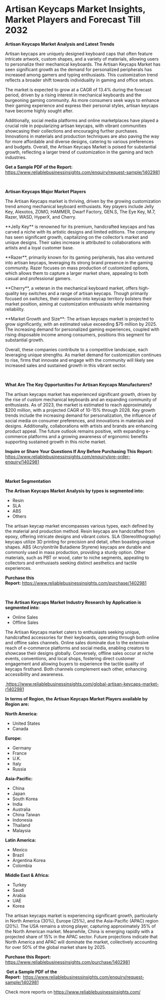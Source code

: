 <p><h1>Artisan Keycaps Market Insights, Market Players and Forecast Till 2032</h1></p><p><strong>Artisan Keycaps Market Analysis and Latest Trends</strong></p>
<p><p>Artisan keycaps are uniquely designed keyboard caps that often feature intricate artwork, custom shapes, and a variety of materials, allowing users to personalize their mechanical keyboards. The Artisan Keycaps Market has seen significant growth as the demand for personalized peripherals has increased among gamers and typing enthusiasts. This customization trend reflects a broader shift towards individuality in gaming and office setups.</p><p>The market is expected to grow at a CAGR of 13.4% during the forecast period, driven by a rising interest in mechanical keyboards and the burgeoning gaming community. As more consumers seek ways to enhance their gaming experience and express their personal styles, artisan keycaps have become highly sought after. </p><p>Additionally, social media platforms and online marketplaces have played a crucial role in popularizing artisan keycaps, with vibrant communities showcasing their collections and encouraging further purchases. Innovations in materials and production techniques are also paving the way for more affordable and diverse designs, catering to various preferences and budgets. Overall, the Artisan Keycaps Market is poised for substantial growth, reflecting a larger trend of customization in the gaming and tech industries.</p></p>
<p><strong>Get a Sample PDF of the Report:&nbsp;</strong> <a href="https://www.reliablebusinessinsights.com/enquiry/request-sample/1402981?utm_campaign=3366&utm_medium=2&utm_source=Github&utm_content=ia&utm_term=28032025&utm_id=artisan-keycaps">https://www.reliablebusinessinsights.com/enquiry/request-sample/1402981</a></p>
<p>&nbsp;</p>
<p><strong>Artisan Keycaps Major Market Players</strong></p>
<p><p>The Artisan Keycaps market is thriving, driven by the growing customization trend among mechanical keyboard enthusiasts. Key players include Jelly Key, Alexotos, ZOMO, HAMMER, Dwarf Factory, GEN.S, The Eye Key, M.7, Razer, WASD, HyperX, and Cherry.</p><p>**Jelly Key** is renowned for its premium, handcrafted keycaps and has carved a niche with its artistic designs and limited editions. The company has seen significant growth, capitalizing on the collector’s market and unique designs. Their sales increase is attributed to collaborations with artists and a loyal customer base.</p><p>**Razer**, primarily known for its gaming peripherals, has also ventured into artisan keycaps, leveraging its strong brand presence in the gaming community. Razer focuses on mass production of customized options, which allows them to capture a larger market share, appealing to both casual and professional gamers.</p><p>**Cherry**, a veteran in the mechanical keyboard market, offers high-quality key switches and a range of artisan keycaps. Though primarily focused on switches, their expansion into keycap territory bolsters their market position, aiming at customization enthusiasts while maintaining reliability.</p><p>**Market Growth and Size**: The artisan keycaps market is projected to grow significantly, with an estimated value exceeding $75 million by 2025. The increasing demand for personalized gaming experiences, coupled with rising disposable income among consumers, positions this segment for substantial growth.</p><p>Overall, these companies contribute to a competitive landscape, each leveraging unique strengths. As market demand for customization continues to rise, firms that innovate and engage with the community will likely see increased sales and sustained growth in this vibrant sector.</p></p>
<p>&nbsp;</p>
<p><strong>What Are The Key Opportunities For Artisan Keycaps Manufacturers?</strong></p>
<p><p>The artisan keycaps market has experienced significant growth, driven by the rise of custom mechanical keyboards and an expanding community of enthusiasts. As of 2023, the market is estimated to reach approximately $200 million, with a projected CAGR of 10-15% through 2028. Key growth trends include the increasing demand for personalization, the influence of social media on consumer preferences, and innovations in materials and designs. Additionally, collaborations with artists and brands are enhancing product appeal. The future outlook remains positive, with expanding e-commerce platforms and a growing awareness of ergonomic benefits supporting sustained growth in this niche market.</p></p>
<p><strong>Inquire or Share Your Questions If Any Before Purchasing This Report:</strong> <a href="https://www.reliablebusinessinsights.com/enquiry/pre-order-enquiry/1402981?utm_campaign=3366&utm_medium=2&utm_source=Github&utm_content=ia&utm_term=28032025&utm_id=artisan-keycaps">https://www.reliablebusinessinsights.com/enquiry/pre-order-enquiry/1402981</a></p>
<p>&nbsp;</p>
<p><strong>Market Segmentation</strong></p>
<p><strong>The Artisan Keycaps Market Analysis by types is segmented into:</strong></p>
<p><ul><li>Resin</li><li>SLA</li><li>ABS</li><li>Others</li></ul></p>
<p><p>The artisan keycap market encompasses various types, each defined by the material and production method. Resin keycaps are handcrafted from epoxy, offering intricate designs and vibrant colors. SLA (Stereolithography) keycaps utilize 3D printing for precision and detail, often boasting unique shapes. ABS (Acrylonitrile Butadiene Styrene) keycaps are durable and commonly used in mass production, providing a sturdy option. Other materials, such as PBT or wood, cater to niche segments, appealing to collectors and enthusiasts seeking distinct aesthetics and tactile experiences.</p></p>
<p><strong>Purchase this Report:&nbsp;</strong><a href="https://www.reliablebusinessinsights.com/purchase/1402981?utm_campaign=3366&utm_medium=2&utm_source=Github&utm_content=ia&utm_term=28032025&utm_id=artisan-keycaps">https://www.reliablebusinessinsights.com/purchase/1402981</a></p>
<p>&nbsp;</p>
<p><strong>The Artisan Keycaps Market Industry Research by Application is segmented into:</strong></p>
<p><ul><li>Online Sales</li><li>Offline Sales</li></ul></p>
<p><p>The Artisan Keycaps market caters to enthusiasts seeking unique, handcrafted accessories for their keyboards, operating through both online and offline sales channels. Online sales dominate due to the extensive reach of e-commerce platforms and social media, enabling creators to showcase their designs globally. Conversely, offline sales occur at niche events, conventions, and local shops, fostering direct customer engagement and allowing buyers to experience the tactile quality of keycaps firsthand. Both channels complement each other, enhancing accessibility and awareness.</p></p>
<p><a href="https://www.reliablebusinessinsights.com/global-artisan-keycaps-market-r1402981?utm_campaign=3366&utm_medium=2&utm_source=Github&utm_content=ia&utm_term=28032025&utm_id=artisan-keycaps">&nbsp;https://www.reliablebusinessinsights.com/global-artisan-keycaps-market-r1402981</a></p>
<p><strong>In terms of Region, the Artisan Keycaps Market Players available by Region are:</strong></p>
<p>
    <p> <strong> North America: </strong>
        <ul>
            <li>United States</li>
            <li>Canada</li>
        </ul>
        </p> 
    <p> <strong> Europe: </strong>
        <ul>
            <li>Germany</li>
            <li>France</li>
            <li>U.K.</li>
            <li>Italy</li>
            <li>Russia</li>
        </ul>
        </p> 
    <p> <strong> Asia-Pacific: </strong>
        <ul>
            <li>China</li>
            <li>Japan</li>
            <li>South Korea</li>
            <li>India</li>
            <li>Australia</li>
            <li>China Taiwan</li>
            <li>Indonesia</li>
            <li>Thailand</li>
            <li>Malaysia</li>
        </ul>
        </p> 
    <p> <strong> Latin America: </strong>
        <ul>
            <li>Mexico</li>
            <li>Brazil</li>
            <li>Argentina Korea</li>
            <li>Colombia</li>
        </ul>
        </p> 
    <p> <strong> Middle East & Africa: </strong>
        <ul>
            <li>Turkey</li>
            <li>Saudi</li>
            <li>Arabia</li>
            <li>UAE</li>
            <li>Korea</li>
        </ul>
    </p>
    </p>
<p><p>The artisan keycaps market is experiencing significant growth, particularly in North America (30%), Europe (25%), and the Asia-Pacific (APAC) region (20%). The USA remains a strong player, capturing approximately 35% of the North American market. Meanwhile, China is emerging rapidly with a projected share of 15% in the APAC sector. Future projections indicate that North America and APAC will dominate the market, collectively accounting for over 50% of the global market share by 2025.</p></p>
<p><strong>Purchase this Report: </strong><a href="https://www.reliablebusinessinsights.com/purchase/1402981?utm_campaign=3366&utm_medium=2&utm_source=Github&utm_content=ia&utm_term=28032025&utm_id=artisan-keycaps">https://www.reliablebusinessinsights.com/purchase/1402981</a></p>
<p>&nbsp;<strong>Get a Sample PDF of the Report:&nbsp;&nbsp;</strong><a href="https://www.reliablebusinessinsights.com/enquiry/request-sample/1402981?utm_campaign=3366&utm_medium=2&utm_source=Github&utm_content=ia&utm_term=28032025&utm_id=artisan-keycaps">https://www.reliablebusinessinsights.com/enquiry/request-sample/1402981</a></p>
<p><strong></strong></p>
<p>Check more reports on <a href="https://www.reliablebusinessinsights.com/?utm_campaign=3366&utm_medium=2&utm_source=Github&utm_content=ia&utm_term=28032025&utm_id=artisan-keycaps">https://www.reliablebusinessinsights.com/</a></p>